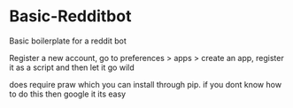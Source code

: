 # Basic-Redditbot
Basic boilerplate for a reddit bot


Register a new account, go to preferences > apps > create an app, register it as a script and then let it go wild

does require praw which you can install through pip. if you dont know how to do this then google it its easy
